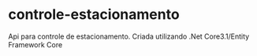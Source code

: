 # controle-estacionamento
Api para controle de estacionamento. Criada utilizando .Net Core3.1/Entity Framework Core
